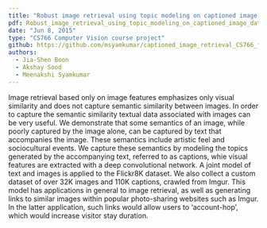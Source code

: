 ```yaml
---
title: "Robust image retrieval using topic modeling on captioned image data"
pdf: Robust_image_retrieval_using_topic_modeling_on_captioned_image_data.pdf
date: "Jun 8, 2015"
type: "CS766 Computer Vision course project"
github: https://github.com/msyamkumar/captioned_image_retrieval_CS766_final
authors:
  - Jia-Shen Boon
  - Akshay Sood
  - Meenakshi Syamkumar
---
```

Image retrieval based only on image features emphasizes only visual similarity and does not capture semantic similarity between images. In order to capture the semantic similarity textual data associated with images can be very useful. We demonstrate that some semantics of an image, while poorly captured by the image alone, can be captured by text that accompanies the image. These semantics include artistic feel and sociocultural events. We capture these semantics by modeling the topics generated by the accompanying text, referred to as captions, whie visual features are extracted with a deep convolutional network. A joint model of text and images is applied to the Flickr8K dataset. We also collect a custom dataset of over 32K images and 110K captions, crawled from Imgur. This model has applications in general to image retrieval, as well as generating links to similar images within popular photo-sharing websites such as Imgur. In the latter application, such links would allow users to ‘account-hop’, which would increase visitor stay duration.
